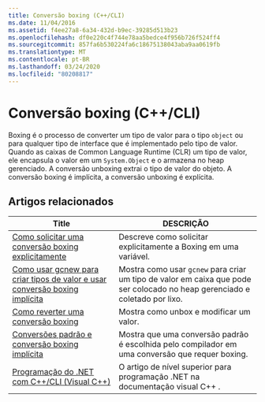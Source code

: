 ```yaml
---
title: Conversão boxing (C++/CLI)
ms.date: 11/04/2016
ms.assetid: f4ee27a8-6a34-432d-b9ec-39285d513b23
ms.openlocfilehash: df0e220c4f744e78aa5bedce4f956b726f524ff4
ms.sourcegitcommit: 857fa6b530224fa6c18675138043aba9aa0619fb
ms.translationtype: MT
ms.contentlocale: pt-BR
ms.lasthandoff: 03/24/2020
ms.locfileid: "80208817"
---
```

# <a name="boxing-ccli"></a>Conversão boxing (C++/CLI)

Boxing é o processo de converter um tipo de valor para o tipo `object` ou para qualquer tipo de interface que é implementado pelo tipo de valor. Quando as caixas de Common Language Runtime (CLR) um tipo de valor, ele encapsula o valor em um `System.Object` e o armazena no heap gerenciado. A conversão unboxing extrai o tipo de valor do objeto. A conversão boxing é implícita, a conversão unboxing é explícita.

## <a name="related-articles"></a>Artigos relacionados

|Title|DESCRIÇÃO|
|-----------|-----------------|
|[Como solicitar uma conversão boxing explicitamente](../dotnet/how-to-explicitly-request-boxing.md)|Descreve como solicitar explicitamente a Boxing em uma variável.|
|[Como usar gcnew para criar tipos de valor e usar conversão boxing implícita](../dotnet/how-to-use-gcnew-to-create-value-types-and-use-implicit-boxing.md)|Mostra como usar `gcnew` para criar um tipo de valor em caixa que pode ser colocado no heap gerenciado e coletado por lixo.|
|[Como reverter uma conversão boxing](../dotnet/how-to-unbox.md)|Mostra como unbox e modificar um valor.|
|[Conversões padrão e conversão boxing implícita](../dotnet/standard-conversions-and-implicit-boxing.md)|Mostra que uma conversão padrão é escolhida pelo compilador em uma conversão que requer boxing.|
|[Programação do .NET com C++/CLI (Visual C++)](../dotnet/dotnet-programming-with-cpp-cli-visual-cpp.md)|O artigo de nível superior para programação .NET na documentação visual C++ .|
